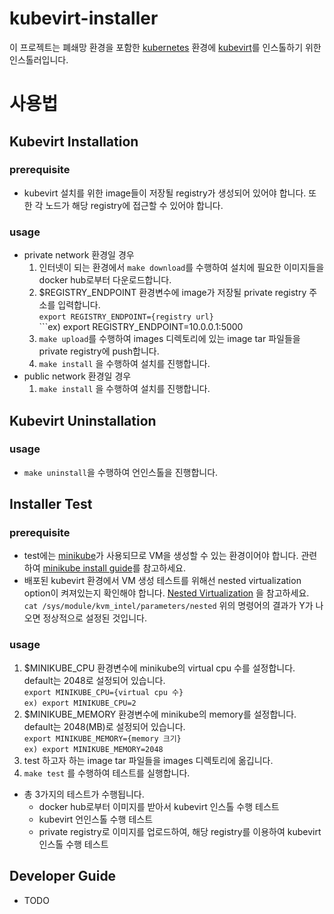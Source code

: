 # kubevirt-installer

이 프로젝트는 폐쇄망 환경을 포함한 [kubernetes](https://github.com/kubernetes/kubernetes) 환경에 [kubevirt](https://github.com/kubevirt/kubevirt)를 인스톨하기 위한 인스톨러입니다. 

# 사용법
## Kubevirt Installation
### prerequisite
* kubevirt 설치를 위한 image들이 저장될 registry가 생성되어 있어야 합니다. 또한 각 노드가 해당 registry에 접근할 수 있어야 합니다.
### usage
* private network 환경일 경우
    1. 인터넷이 되는 환경에서 ```make download```를 수행하여 설치에 필요한 이미지들을 docker hub로부터 다운로드합니다. 
    2. $REGISTRY_ENDPOINT 환경변수에 image가 저장될 private registry 주소를 입력합니다.\
      ```export REGISTRY_ENDPOINT={registry url}```\
      ```ex) export REGISTRY_ENDPOINT=10.0.0.1:5000
    3. ```make upload```를 수행하여 images 디렉토리에 있는 image tar 파일들을 private registry에 push합니다.
    4. ```make install``` 을 수행하여 설치를 진행합니다.
* public network 환경일 경우
    1. ```make install``` 을 수행하여 설치를 진행합니다.

## Kubevirt Uninstallation
### usage
* ```make uninstall```을 수행하여 언인스톨을 진행합니다.

## Installer Test
### prerequisite
* test에는 [minikube](https://github.com/kubernetes/minikube)가 사용되므로 VM을 생성할 수 있는 환경이어야 합니다. 관련하여 [minikube install guide]([https://minikube.sigs.k8s.io/docs/start/](https://minikube.sigs.k8s.io/docs/start/))를 참고하세요.
* 배포된 kubevirt 환경에서 VM 생성 테스트를 위해선 nested virtualization option이 켜져있는지 확인해야 합니다.  [Nested Virtualization](https://docs.fedoraproject.org/en-US/quick-docs/using-nested-virtualization-in-kvm/) 을 참고하세요.\
  ```cat /sys/module/kvm_intel/parameters/nested``` 
  위의 명령어의 결과가 Y가 나오면 정상적으로 설정된 것입니다.
### usage
1. $MINIKUBE_CPU 환경변수에 minikube의 virtual cpu 수를 설정합니다. default는 2048로 설정되어 있습니다.\
  ```export MINIKUBE_CPU={virtual cpu 수}```\
  ```ex) export MINIKUBE_CPU=2``` 
2. $MINIKUBE_MEMORY 환경변수에 minikube의 memory를 설정합니다. default는 2048(MB)로 설정되어 있습니다.\
  ```export MINIKUBE_MEMORY={memory 크기}```\
  ```ex) export MINIKUBE_MEMORY=2048``` 
3. test 하고자 하는 image tar 파일들을 images 디렉토리에 옮깁니다.
4. ```make test```  를 수행하여 테스트를 실행합니다.

* 총 3가지의 테스트가 수행됩니다.
    * docker hub로부터 이미지를 받아서 kubevirt 인스톨 수행 테스트
    * kubevirt 언인스톨 수행 테스트
    * private registry로 이미지를 업로드하여, 해당 registry를 이용하여 kubevirt 인스톨 수행 테스트

## Developer Guide
- TODO
